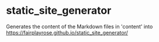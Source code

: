 # static_site_generator

Generates the content of the Markdown files in 'content' into https://fairplayrose.github.io/static_site_generator/